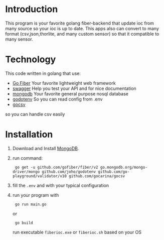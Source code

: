 # Introduction
This program is your favorite golang fiber-backend that update ioc from many source so your ioc is up to date. This apps also can convert to many format (csv,json,thorlite, and many custom sensor) so that it compatible to many sensor.

# Technology
This code written in golang that use:
* [Go Fiber](https://gofiber.io/)
    Your favorite lightweight web framework
* [swagger](https://github.com/swaggo/fiber-swagger)
    Help you test your API and for nice documentation
* [mongodb](https://www.mongodb.com/)
    Your favorite general purpose nosql database
* [godotenv](https://github.com/joho/godotenv)
    So you can read config from .env
* [gocsv](https://github.com/gocarina/gocsv)

so you can handle csv easily


# Installation
1. Download and Install [MongoDB](https://www.mongodb.com/).
1. run command:

        go get -u github.com/gofiber/fiber/v2 go.mongodb.org/mongo-driver/mongo github.com/joho/godotenv github.com/go-playground/validator/v10 github.com/gocarina/gocsv

1. fill the `.env` and with your typical configuration
1. run your program with

        go run main.go
    
    or

        go build
    
    run executable `fiberioc.exe` or `fiberioc.sh` based on your OS